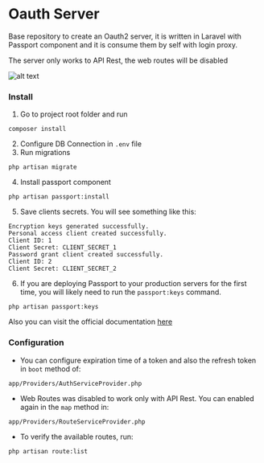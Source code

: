 # Oauth Server

Base repository to create an Oauth2 server, it is written in Laravel with Passport component
and it is consume them by self with login proxy.

The server only works to API Rest, the web routes will be disabled

![alt text](https://docs.axway.com/bundle/APIGateway_753_OAuthUserGuide_allOS_en_HTML5/page/Content/Resources/Images/docbook/images/oauth/APIgw_Oauth_ex_client_workfl.png "Oauth Server")

### Install

1. Go to project root folder and run
```shell
composer install
```
2. Configure DB Connection in `.env` file
3. Run migrations
```shell
php artisan migrate
```
4. Install passport component
```shell
php artisan passport:install
```
5. Save clients secrets. You will see something like this:
```shell
Encryption keys generated successfully.
Personal access client created successfully.
Client ID: 1
Client Secret: CLIENT_SECRET_1
Password grant client created successfully.
Client ID: 2
Client Secret: CLIENT_SECRET_2
```
6. If you are deploying Passport to your production servers for the first time, you will likely need to run the `passport:keys` command.
```shell
php artisan passport:keys
```

Also you can visit the official documentation [here](https://laravel.com/docs/5.5/passport)

### Configuration

- You can configure expiration time of a token and also the refresh token in `boot` method of:
```shell
app/Providers/AuthServiceProvider.php
```

- Web Routes was disabled to work only with API Rest. You can enabled again in the `map` method in:
```shell
app/Providers/RouteServiceProvider.php
```

- To verify the available routes, run:
```shell
php artisan route:list
```